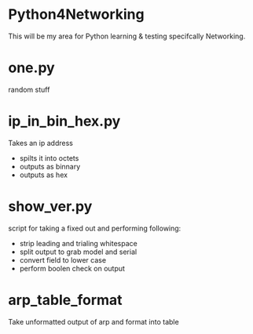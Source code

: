 # Python4Networking

This will be my area for Python learning & testing specifcally Networking. 

# one.py
random stuff

# ip_in_bin_hex.py
Takes an ip address
- spilts it into octets
- outputs as binnary
- outputs as hex

# show_ver.py
script for taking a fixed out and performing following:
- strip leading and trialing whitespace
- split output to grab model and serial
- convert field to lower case
- perform boolen check on output

# arp_table_format
Take unformatted output of arp and format into table 
